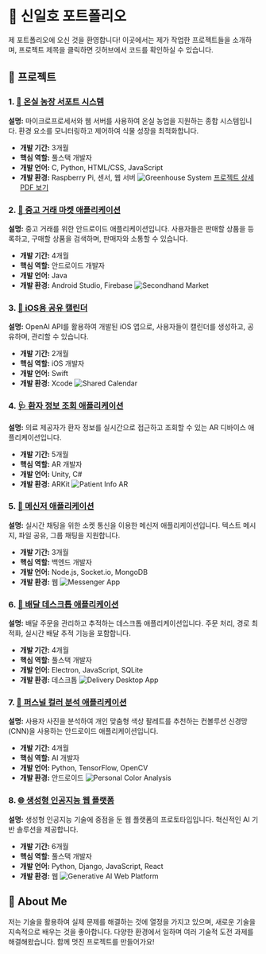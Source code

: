 # 🌟 신일호 포트폴리오

제 포트폴리오에 오신 것을 환영합니다! 이곳에서는 제가 작업한 프로젝트들을 소개하며, 프로젝트 제목을 클릭하면 깃허브에서 코드를 확인하실 수 있습니다.

## 📂 프로젝트

### 1. [🌿 온실 농장 서포트 시스템](https://github.com/yourusername/greenhouse-support-system)
**설명:** 마이크로프로세서와 웹 서버를 사용하여 온실 농업을 지원하는 종합 시스템입니다. 환경 요소를 모니터링하고 제어하여 식물 성장을 최적화합니다.
- **개발 기간:** 3개월
- **핵심 역할:** 풀스택 개발자
- **개발 언어:** C, Python, HTML/CSS, JavaScript
- **개발 환경:** Raspberry Pi, 센서, 웹 서버
![Greenhouse System](images/greenhouse-system.png)
[프로젝트 상세 PDF 보기](files/greenhouse-support-system.pdf)

### 2. [🛒 중고 거래 마켓 애플리케이션](https://github.com/yourusername/secondhand-market-app)
**설명:** 중고 거래를 위한 안드로이드 애플리케이션입니다. 사용자들은 판매할 상품을 등록하고, 구매할 상품을 검색하며, 판매자와 소통할 수 있습니다.
- **개발 기간:** 4개월
- **핵심 역할:** 안드로이드 개발자
- **개발 언어:** Java
- **개발 환경:** Android Studio, Firebase
![Secondhand Market](images/secondhand-market.png)

### 3. [📅 iOS용 공유 캘린더](https://github.com/yourusername/ios-shared-calendar)
**설명:** OpenAI API를 활용하여 개발된 iOS 앱으로, 사용자들이 캘린더를 생성하고, 공유하며, 관리할 수 있습니다.
- **개발 기간:** 2개월
- **핵심 역할:** iOS 개발자
- **개발 언어:** Swift
- **개발 환경:** Xcode
![Shared Calendar](images/shared-calendar.png)

### 4. [🩺 환자 정보 조회 애플리케이션](https://github.com/yourusername/patient-info-ar-app)
**설명:** 의료 제공자가 환자 정보를 실시간으로 접근하고 조회할 수 있는 AR 디바이스 애플리케이션입니다.
- **개발 기간:** 5개월
- **핵심 역할:** AR 개발자
- **개발 언어:** Unity, C#
- **개발 환경:** ARKit
![Patient Info AR](images/patient-info-ar.png)

### 5. [💬 메신저 애플리케이션](https://github.com/yourusername/socket-messenger-app)
**설명:** 실시간 채팅을 위한 소켓 통신을 이용한 메신저 애플리케이션입니다. 텍스트 메시지, 파일 공유, 그룹 채팅을 지원합니다.
- **개발 기간:** 3개월
- **핵심 역할:** 백엔드 개발자
- **개발 언어:** Node.js, Socket.io, MongoDB
- **개발 환경:** 웹
![Messenger App](images/messenger-app.png)

### 6. [🚚 배달 데스크톱 애플리케이션](https://github.com/yourusername/delivery-desktop-app)
**설명:** 배달 주문을 관리하고 추적하는 데스크톱 애플리케이션입니다. 주문 처리, 경로 최적화, 실시간 배달 추적 기능을 포함합니다.
- **개발 기간:** 4개월
- **핵심 역할:** 풀스택 개발자
- **개발 언어:** Electron, JavaScript, SQLite
- **개발 환경:** 데스크톱
![Delivery Desktop App](images/delivery-desktop-app.png)

### 7. [🎨 퍼스널 컬러 분석 애플리케이션](https://github.com/yourusername/personal-color-analysis-app)
**설명:** 사용자 사진을 분석하여 개인 맞춤형 색상 팔레트를 추천하는 컨볼루션 신경망(CNN)을 사용하는 안드로이드 애플리케이션입니다.
- **개발 기간:** 4개월
- **핵심 역할:** AI 개발자
- **개발 언어:** Python, TensorFlow, OpenCV
- **개발 환경:** 안드로이드
![Personal Color Analysis](images/personal-color-analysis.png)

### 8. [🌐 생성형 인공지능 웹 플랫폼](https://github.com/yourusername/generative-ai-web-platform)
**설명:** 생성형 인공지능 기술에 중점을 둔 웹 플랫폼의 프로토타입입니다. 혁신적인 AI 기반 솔루션을 제공합니다.
- **개발 기간:** 6개월
- **핵심 역할:** 풀스택 개발자
- **개발 언어:** Python, Django, JavaScript, React
- **개발 환경:** 웹
![Generative AI Web Platform](images/generative-ai-web-platform.png)

## 📜 About Me

저는 기술을 활용하여 실제 문제를 해결하는 것에 열정을 가지고 있으며, 새로운 기술을 지속적으로 배우는 것을 좋아합니다. 다양한 환경에서 일하며 여러 기술적 도전 과제를 해결해왔습니다. 함께 멋진 프로젝트를 만들어가요!
